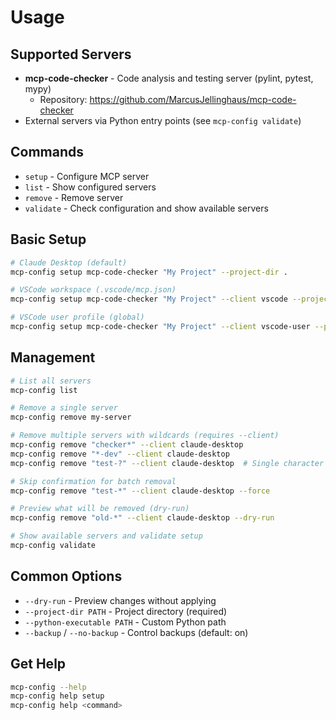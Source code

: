 # Usage

## Supported Servers
- **mcp-code-checker** - Code analysis and testing server (pylint, pytest, mypy)
  - Repository: https://github.com/MarcusJellinghaus/mcp-code-checker
- External servers via Python entry points (see `mcp-config validate`)

## Commands
- `setup` - Configure MCP server
- `list` - Show configured servers  
- `remove` - Remove server
- `validate` - Check configuration and show available servers

## Basic Setup
```bash
# Claude Desktop (default)
mcp-config setup mcp-code-checker "My Project" --project-dir .

# VSCode workspace (.vscode/mcp.json)
mcp-config setup mcp-code-checker "My Project" --client vscode --project-dir .

# VSCode user profile (global)
mcp-config setup mcp-code-checker "My Project" --client vscode-user --project-dir .
```

## Management
```bash
# List all servers
mcp-config list

# Remove a single server
mcp-config remove my-server

# Remove multiple servers with wildcards (requires --client)
mcp-config remove "checker*" --client claude-desktop
mcp-config remove "*-dev" --client claude-desktop
mcp-config remove "test-?" --client claude-desktop  # Single character wildcard

# Skip confirmation for batch removal
mcp-config remove "test-*" --client claude-desktop --force

# Preview what will be removed (dry-run)
mcp-config remove "old-*" --client claude-desktop --dry-run

# Show available servers and validate setup
mcp-config validate
```

## Common Options
- `--dry-run` - Preview changes without applying
- `--project-dir PATH` - Project directory (required)
- `--python-executable PATH` - Custom Python path
- `--backup` / `--no-backup` - Control backups (default: on)

## Get Help
```bash
mcp-config --help
mcp-config help setup
mcp-config help <command>
```
